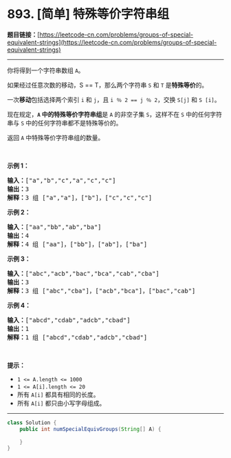 # 893. [简单] 特殊等价字符串组

**题目链接：**[https://leetcode-cn.com/problems/groups-of-special-equivalent-strings](https://leetcode-cn.com/problems/groups-of-special-equivalent-strings)

---

<div class="content__1Y2H">
 <div class="notranslate">
  <p>你将得到一个字符串数组 <code>A</code>。</p> 
  <p>如果经过任意次数的移动，S == T，那么两个字符串 <code>S</code> 和 <code>T</code> 是<strong>特殊等价</strong>的。</p> 
  <p>一次<strong>移动</strong>包括选择两个索引 <code>i</code> 和 <code>j</code>，且&nbsp;<code>i ％ 2 == j ％ 2</code>，交换 <code>S[j]</code> 和 <code>S [i]</code>。</p> 
  <p>现在规定，<strong><code>A</code> 中的特殊等价字符串组</strong>是 <code>A</code> 的非空子集 <code>S</code>，这样不在 <code>S</code> 中的任何字符串与 <code>S</code> 中的任何字符串都不是特殊等价的。</p> 
  <p>返回 <code>A</code>&nbsp;中特殊等价字符串组的数量。</p> 
  <p>&nbsp;</p> 
  <ul> 
  </ul> 
  <p><strong>示例 1：</strong></p> 
  <pre class="language-text"><strong>输入：</strong>["a","b","c","a","c","c"]
<strong>输出：</strong>3
<strong>解释：</strong>3<strong> </strong>组 ["a","a"]，["b"]，["c","c","c"]
</pre> 
  <p><strong>示例 2：</strong></p> 
  <pre class="language-text"><strong>输入：</strong>["aa","bb","ab","ba"]
<strong>输出：</strong>4
<strong>解释：</strong>4 组 ["aa"]，["bb"]，["ab"]，["ba"]
</pre> 
  <p><strong>示例 3：</strong></p> 
  <pre class="language-text"><strong>输入：</strong>["abc","acb","bac","bca","cab","cba"]
<strong>输出：</strong>3
<strong>解释：</strong>3 组 ["abc","cba"]，["acb","bca"]，["bac","cab"]
</pre> 
  <p><strong>示例 4：</strong></p> 
  <pre class="language-text"><strong>输入：</strong>["abcd","cdab","adcb","cbad"]
<strong>输出：</strong>1
<strong>解释：</strong>1 组 ["abcd","cdab","adcb","cbad"]
</pre> 
  <p>&nbsp;</p> 
  <p><strong>提示：</strong></p> 
  <ul> 
   <li><code>1 &lt;= A.length &lt;= 1000</code></li> 
   <li><code>1 &lt;= A[i].length &lt;= 20</code></li> 
   <li>所有&nbsp;<code>A[i]</code>&nbsp;都具有相同的长度。</li> 
   <li>所有&nbsp;<code>A[i]</code>&nbsp;都只由小写字母组成。</li> 
  </ul> 
 </div>
</div>

---

```java
class Solution {
    public int numSpecialEquivGroups(String[] A) {
        
    }
}
```